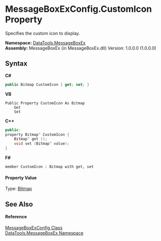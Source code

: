 # MessageBoxExConfig.CustomIcon Property 
 

Specifies the custom icon to display.

**Namespace:**&nbsp;<a href="2e83881a-7861-f510-1d85-b20875f0dcb4">DataTools.MessageBoxEx</a><br />**Assembly:**&nbsp;MessageBoxEx (in MessageBoxEx.dll) Version: 1.0.0.0 (1.0.0.0)

## Syntax

**C#**<br />
``` C#
public Bitmap CustomIcon { get; set; }
```

**VB**<br />
``` VB
Public Property CustomIcon As Bitmap
	Get
	Set
```

**C++**<br />
``` C++
public:
property Bitmap^ CustomIcon {
	Bitmap^ get ();
	void set (Bitmap^ value);
}
```

**F#**<br />
``` F#
member CustomIcon : Bitmap with get, set

```


#### Property Value
Type: <a href="https://docs.microsoft.com/dotnet/api/system.drawing.bitmap" target="_blank">Bitmap</a>

## See Also


#### Reference
<a href="2f56be27-1561-f717-5087-e77eacd7a3d1">MessageBoxExConfig Class</a><br /><a href="2e83881a-7861-f510-1d85-b20875f0dcb4">DataTools.MessageBoxEx Namespace</a><br />
